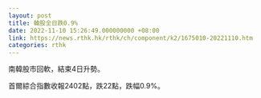 ```yaml
---
layout: post
title: 韓股全日跌0.9%
date: 2022-11-10 15:26:49.000000000 +08:00
link: https://news.rthk.hk/rthk/ch/component/k2/1675010-20221110.htm
categories: rthk
---
```


南韓股市回軟，結束4日升勢。

首爾綜合指數收報2402點，跌22點，跌幅0.9%。
